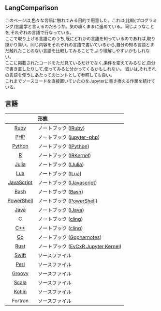 ## LangComparison

このページは,色々な言語に触れてみる目的で用意した。これは,比較(プログラミング)言語学と言えるのだろうか。気の趣くままに進めている。同じようなことを,それぞれの言語で行なっている。  
ここで取り上げる言語にのうち,既にどれかの言語を知っているのであれば,取り掛かり易い。同じ内容をそれぞれの言語で書いているから,自分の知る言語とまだ触れたことのない言語を比較してみることで,より理解しやすいかもしれない。  
ここに掲載されたコードをただ見ているだけでなく,条件を変えてみるなど,自分で書き直したりして,使ってみると分かってくるかもしれない。 或いは,それぞれの言語を使うにあたってのヒントとして参照しても良い。  
これまでソースコードを直接置いていたのをJupyterに書き換える作業を続けている。

## 言語

| | 形態 |
|:-:|:-|
| [Ruby](https://www.ruby-lang.org "Ruby") | ノートブック ([IRuby](https://github.com/SciRuby/iruby)) |
| [PHP](http://www.php.net "PHP") | ノートブック ([jupyter-php](https://github.com/Litipk/Jupyter-PHP))
| [Python](https://www.python.org "Python") | ノートブック ([IPython](https://ipython.org/))
| [R](https://www.r-project.org "R") | ノートブック ([IRKernel](http://irkernel.github.io/)) |
| [Julia](https://www.julialang.org "Julia") | ノートブック ([IJulia](https://github.com/JuliaLang/IJulia.jl)) |
| [Lua](https://www.lua.org "Lua") | ノートブック ([ILua](https://github.com/guysv/ilua)) |
| [JavaScript](https://nodejs.org) | ノートブック ([IJavascript](https://github.com/n-riesco/ijavascript)) |
| [Bash](https://www.gnu.org/software/bash "Bourne-Again SHell") | ノートブック ([Bash](https://github.com/takluyver/bash_kernel)) |
| [PowerShell](https://github.com/PowerShell/PowerShell "PowerShell") | ノートブック ([PowerShell](https://github.com/vors/jupyter-powershell)) |
| [Java](https://www.java.com "Java") | ノートブック ([IJava](https://github.com/SpencerPark/IJava)) |
| [C](http://www.open-std.org/jtc1/sc22/wg14 "C") | ノートブック ([cling](https://github.com/root-project/cling/tree/master/tools/Jupyter))
| [C++](https://isocpp.org "C++") | ノートブック ([cling](https://github.com/root-project/cling/tree/master/tools/Jupyter)) |
| [Go](https://golang.org "Go") | ノートブック ([Gophernotes](https://github.com/gopherdata/gophernotes))
| [Rust](https://www.rust-lang.org "Rust") | ノートブック ([EvCxR Jupyter Kernel](https://github.com/google/evcxr/tree/master/evcxr_jupyter)) |
| [Swift](https://www.swift.org "Swift") | ソースファイル |
| [Perl](https://www.perl.org "Perl") | ソースファイル |
| [Groovy](http://groovy-lang.org "Groovy") | ソースファイル |
| [Scala](https://www.scala-lang.org "Scala") | ソースファイル |
| [Kotlin](https://kotlinlang.org "Kotlin") | ソースファイル |
| Fortran | ソースファイル |